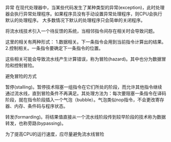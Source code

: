 异常
在现代处理器中，当某些代码发生了某种类型的异常(exception)，此时处理器会执行异常处理程序。如果程序员没有手动设置异常处理程序，则CPU会执行默认的处理程序。
大多数情况下默认的处理程序只会简单的关闭程序。

将流水线技术引入一个待反馈的系统，当相邻指令间存在相关时会导致问题。

这里的相关有两种形式：
1.数据相关。下一条指令会用到当前指令计算出的结果。
2.控制相关。一条指令要确定下一条指令的位置。

这些相关可能会导致流水线产生计算错误，称为冒险(hazard)。其中也分为数据冒险和控制冒险。

避免冒险的方式

暂停(stalling)。暂停技术阻塞一组指令在它们所处的阶段，而允许其他指令继续通过流水线，直到冒险条件不再满足。其处理方法为：每次要阻塞一条指令在译码阶段，就在指令阶段插入一个气泡（bubble）。气泡类似nop指令，不会更改寄存器、内存、条件码与程序状态。

转发(formarding)。将结果值直接从一个流水线阶段传到较早阶段的技术称为数据转发，也称旁路(bypassing)。

为了提高CPU的运行速度，应尽量避免流水线冒险
